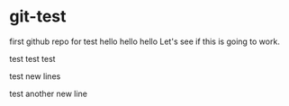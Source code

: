 # git-test
first github repo for test
hello hello hello
Let's see if this is going to work.



test
test
test




test new lines

test another new line